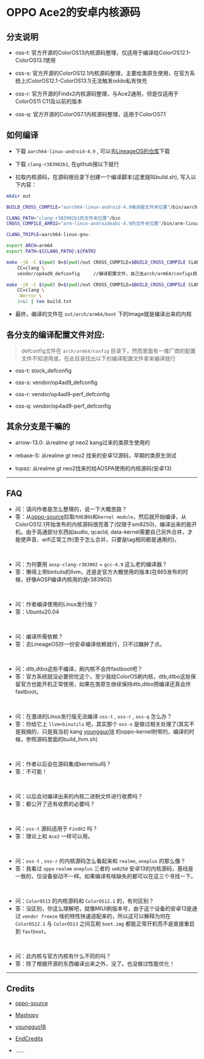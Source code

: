 # OPPO Ace2的安卓内核源码

## 分支说明

- oss-t: 官方开源的ColorOS13内核源码整理，仅适用于编译给ColorOS12.1-ColorOS13.1使用

- oss-s: 官方开源的ColorOS12.1内核源码整理，主要给类原生使用，在官方系统上(ColorOS12.1-ColorOS13.1)无法触发oddo私有快充

- oss-r: 官方开源的Findx2内核源码整理，与Ace2通用，但是仅适用于ColorOS11 C11及以前的版本

- oss-q: 官方开源的ColorOS7.1内核源码整理，适用于ColorOS7.1

## 如何编译

* 下载 `aarch64-linux-android-4.9` , 可以去[LineageOS的仓库](https://github.com/LineageOS/android_prebuilts_gcc_linux-x86_aarch64_aarch64-linux-android-4.9)下载

* 下载 `clang-r383902b1`, 在github搜以下就行

* 拉取内核源码，在源码根目录下创建一个编译脚本(这里就叫build.sh), 写入以下内容：

```bash
mkdir out

BUILD_CROSS_COMPILE="aarch64-linux-android-4.9编译器文件夹位置"/bin/aarch64-linux-android-

CLANG_PATH="clang-r383902b1的文件夹位置"/bin
CROSS_COMPILE_ARM32="arm-linux-androideabi-4.9的文件夹位置"/bin/arm-linux-androideabi-

CLANG_TRIPLE=aarch64-linux-gnu-

export ARCH=arm64
export PATH=${CLANG_PATH}:${PATH}

make -j8 -C $(pwd) O=$(pwd)/out CROSS_COMPILE=$BUILD_CROSS_COMPILE CLANG_TRIPLE=$CLANG_TRIPLE CROSS_COMPILE_ARM32=$CROSS_COMPILE_ARM32 \
    CC=clang \
    vendor/op4ad9_defconfig     //编译配置文件，自己去arch/arm64/configs目录下寻找

make -j8 -C $(pwd) O=$(pwd)/out CROSS_COMPILE=$BUILD_CROSS_COMPILE CLANG_TRIPLE=$CLANG_TRIPLE CROSS_COMPILE_ARM32=$CROSS_COMPILE_ARM32 \
    CC=clang \
    -Werror \
    2>&1 | tee build.txt
```

* 最终，编译的文件在 `out/arch/arm64/boot` 下的Image就是编译出来的内核

## 各分支的编译配置文件对应:

> defconfig文件在 `arch/arm64/config` 目录下，然而里面有一堆厂商的配置文件不知道用谁，在此目录找出以下的编译配置文件拿来编译就行

* oss-t: stock_defconfig

* oss-s: vendor/op4ad9_defconfig

* oss-r: vendor/op4ad9-perf_defconfig

* oss-q: vendor/op4ad9-perf_defconfig

## 其余分支是干嘛的

* arrow-13.0: 从realme gt neo2 kang过来的类原生使用的

* rebase-S: 从realme gt neo2 找来的安卓12源码，早期的类原生测试

* topaz: 从realme gt neo2找来的给AOSPA使用的内核源码(安卓13)

<hr/>

## FAQ

* 问：请问作者是怎么整理的，说一下大概思路？
* 答：从[oppo-source](https://github.com/oppo-source)拉取`内核源码`和`kernel module`，然后就开始编译，从ColorOS12.1开始发布的内核源码很完善了(仅限于sm8250)，编译出来的能开机。由于高通部分东西如audio, qcacld, data-kernel需要自己另外合并，才能使声音、wifi正常工作(至于怎么合并，只要是tag相同都是通用的)。

<br/>

* 问：为何要用 `aosp-clang-r383902` + `gcc-4.9` 这么老的编译器？
* 答：懒得上带bintuils的llvm，还是走官方大概使用的版本(在865发布的时候，好像AOSP编译内核用的是r383902)

<br/>

* 问：作者编译使用的Linux发行版？
* 答：Ubuntu20.04

<br/>

* 问：编译所需依赖？
* 答：去LineageOS抄一份安卓编译依赖就行，只不过臃肿了点。

<br/>

* 问：dtb,dtbo这些不编译，刷内核不会炸fastboot吧？
* 答：官方系统就没必要担忧这个，至少我给ColorOS刷内核，dtb,dtbo这些保留官方也能开机正常使用，如果在类原生继续保持dtb,dtbo预编译还真会炸fastboot。

<br/>

* 问：在激进的Linux发行版无法编译 `oss-t` , `oss-r` , `oss-q` 怎么办？
* 答：你给它上 `llvm+binutils` 吧，其实那个 `oss-s` 是做过相关处理了(其实不是我搞的，只是我当初 kang [youngguo18](https://github.com/youngguo18) 的oppo-kernel附带的，编译的时候，参照源码里面的build_llvm.sh)

<br/>

* 问：作者以后会在源码集成kernelsu吗？
* 答：不可能！

<br/>

* 问：以后会对编译出来的内核二进制文件进行收费吗？
* 答：都公开了还有收费的必要吗？

<br/>

* 问：`oss-t` 源码适用于 `FindX2` 吗？
* 答：理论上和 `Ace2` 一样可以用。

<br/>

* 问：`oss-t` , `oss-r` 的内核源码怎么看起来和 `realme`, `oneplus` 的那么像？
* 答：我看过 `oppo` `realme` `oneplus` 三者的 `sm8250` 安卓13的内核源码，基线是一致的，仅设备驱动不一样。如果编译有啥缺失的都可以在这三个寻找一下。

<br/>

* 问：`ColorOS13` 的内核源码和 `ColorOS12.1` 的，有何区别？
* 答：没区别，你这么理解吧，就像MIUI刷版本号，由于这个设备的安卓13是通过 `vendor freeze` 啥的特性快速适配来的，所以这可以解释为何在 `ColorOS12.1` 与 `ColorOS13` 之间互刷 `boot.img` 都能正常开机而不是直接重启到 `fastboot`。

<br/>

* 问：此内核与官方内核有什么不同的吗？
* 答：除了根据开源的东西编译出来之外，没了。也没做过性能优化！

<hr/>

## Credits

* [oppo-source](https://github.com/oppo-source) 

* [Mashopy](https://github.com/Mashopy) 

* [youngguo18](https://github.com/youngguo18)

* [EndCredits](https://github.com/EndCredits)

* ......